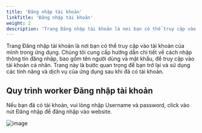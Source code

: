 ```yaml
---
title: 'Đăng nhập tài khoản'
linkTitle: 'Đăng nhập tài khoản'
weight: 2
description: 'Trang Đăng nhập tài khoản là nơi bạn có thể truy cập vào tài khoản của mình trong ứng dụng. Chúng tôi cung cấp hướng dẫn chi tiết về cách nhập thông tin đăng nhập, bao gồm tên người dùng và mật khẩu, để truy cập vào tài khoản cá nhân. Trang này là bước quan trọng để bạn trở lại và sử dụng các tính năng và dịch vụ của ứng dụng sau khi đã có tài khoản.'
---
```


Trang Đăng nhập tài khoản là nơi bạn có thể truy cập vào tài khoản của mình trong ứng dụng. Chúng tôi cung cấp hướng dẫn chi tiết về cách nhập thông tin đăng nhập, bao gồm tên người dùng và mật khẩu, để truy cập vào tài khoản cá nhân. Trang này là bước quan trọng để bạn trở lại và sử dụng các tính năng và dịch vụ của ứng dụng sau khi đã có tài khoản.



## Quy trình worker Đăng nhập tài khoản

Nếu bạn đã có tài khoản, vui lòng nhập Username và password, click vào nút Đăng nhập để đăng nhập vào website.

![image](https://github.com/DoThanhNhan0701/dop_fe_docs/assets/93235049/f72829d7-d6b1-488c-8026-d874db0b9859)


